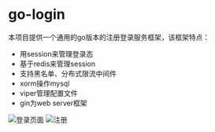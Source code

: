 # go-login

本项目提供一个通用的go版本的注册登录服务框架，该框架特点：
- 用session来管理登录态
- 基于redis来管理session
- 支持黑名单、分布式限流中间件
- xorm操作mysql
- viper管理配置文件
- gin为web server框架

![登录页面](https://cdn.nlark.com/yuque/0/2023/png/21659032/1679928836576-45a76f0f-560f-4a86-ab01-92b38871734c.png)
![注册](https://cdn.nlark.com/yuque/0/2023/png/21659032/1679924455183-02dfad98-c0b0-4769-8aad-5094fa3bcd4c.png?x-oss-process=image%2Fresize%2Cw_445%2Climit_0)
